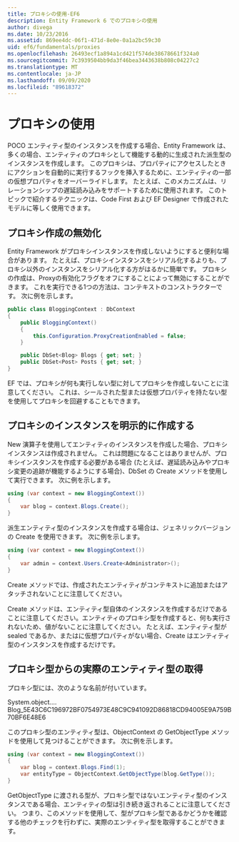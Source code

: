```yaml
---
title: プロキシの使用-EF6
description: Entity Framework 6 でのプロキシの使用
author: divega
ms.date: 10/23/2016
ms.assetid: 869ee4dc-06f1-471d-8e0e-0a1a2bc59c30
uid: ef6/fundamentals/proxies
ms.openlocfilehash: 26493ecf1a894a1cd421f574de38678661f324a0
ms.sourcegitcommit: 7c3939504bb9da3f46bea3443638b808c04227c2
ms.translationtype: MT
ms.contentlocale: ja-JP
ms.lasthandoff: 09/09/2020
ms.locfileid: "89618372"
---
```

# <a name="working-with-proxies"></a>プロキシの使用
POCO エンティティ型のインスタンスを作成する場合、Entity Framework は、多くの場合、エンティティのプロキシとして機能する動的に生成された派生型のインスタンスを作成します。 このプロキシは、プロパティにアクセスしたときにアクションを自動的に実行するフックを挿入するために、エンティティの一部の仮想プロパティをオーバーライドします。 たとえば、このメカニズムは、リレーションシップの遅延読み込みをサポートするために使用されます。 このトピックで紹介するテクニックは、Code First および EF Designer で作成されたモデルに等しく使用できます。  

## <a name="disabling-proxy-creation"></a>プロキシ作成の無効化  

Entity Framework がプロキシインスタンスを作成しないようにすると便利な場合があります。 たとえば、プロキシインスタンスをシリアル化するよりも、プロキシ以外のインスタンスをシリアル化する方がはるかに簡単です。 プロキシの作成は、Proxyの有効化フラグをオフにすることによって無効にすることができます。 これを実行できる1つの方法は、コンテキストのコンストラクターです。 次に例を示します。  

``` csharp
public class BloggingContext : DbContext
{
    public BloggingContext()
    {
        this.Configuration.ProxyCreationEnabled = false;
    }  

    public DbSet<Blog> Blogs { get; set; }
    public DbSet<Post> Posts { get; set; }
}
```  

EF では、プロキシが何も実行しない型に対してプロキシを作成しないことに注意してください。 これは、シールされた型または仮想プロパティを持たない型を使用してプロキシを回避することもできます。  

## <a name="explicitly-creating-an-instance-of-a-proxy"></a>プロキシのインスタンスを明示的に作成する  

New 演算子を使用してエンティティのインスタンスを作成した場合、プロキシインスタンスは作成されません。 これは問題になることはありませんが、プロキシインスタンスを作成する必要がある場合 (たとえば、遅延読み込みやプロキシ変更の追跡が機能するようにする場合)、DbSet の Create メソッドを使用して実行できます。 次に例を示します。  

``` csharp
using (var context = new BloggingContext())
{
    var blog = context.Blogs.Create();
}
```  

派生エンティティ型のインスタンスを作成する場合は、ジェネリックバージョンの Create を使用できます。 次に例を示します。  

``` csharp
using (var context = new BloggingContext())
{
    var admin = context.Users.Create<Administrator>();
}
```  

Create メソッドでは、作成されたエンティティがコンテキストに追加またはアタッチされないことに注意してください。  

Create メソッドは、エンティティ型自体のインスタンスを作成するだけであることに注意してください。エンティティのプロキシ型を作成すると、何も実行されないため、値がないことに注意してください。 たとえば、エンティティ型が sealed であるか、またはに仮想プロパティがない場合、Create はエンティティ型のインスタンスを作成するだけです。  

## <a name="getting-the-actual-entity-type-from-a-proxy-type"></a>プロキシ型からの実際のエンティティ型の取得  

プロキシ型には、次のような名前が付いています。  

System.object.... Blog_5E43C6C196972BF0754973E48C9C941092D86818CD94005E9A759B70BF6E48E6  

このプロキシ型のエンティティ型は、ObjectContext の GetObjectType メソッドを使用して見つけることができます。 次に例を示します。  

``` csharp
using (var context = new BloggingContext())
{
    var blog = context.Blogs.Find(1);
    var entityType = ObjectContext.GetObjectType(blog.GetType());
}
```  

GetObjectType に渡される型が、プロキシ型ではないエンティティ型のインスタンスである場合、エンティティの型は引き続き返されることに注意してください。 つまり、このメソッドを使用して、型がプロキシ型であるかどうかを確認する他のチェックを行わずに、実際のエンティティ型を取得することができます。  

